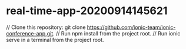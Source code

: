 # real-time-app-20200914145621

// Clone this repository: git clone https://github.com/ionic-team/ionic-conference-app.git.
// Run npm install from the project root.
// Run ionic serve in a terminal from the project root.
